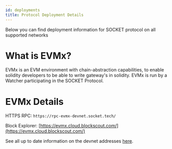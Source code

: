 ```yaml
---
id: deployments 
title: Protocol Deployment Details
---
```


Below you can find deployment information for SOCKET protocol on all supported networks
# What is EVMx?

EVMx is an EVM environment with chain-abstraction capabilities, to enable solidity developers to be able to write gateway's in solidity. EVMx is run by a Watcher participating in the SOCKET Protocol.

# EVMx Details

HTTPS RPC: `https://rpc-evmx-devnet.socket.tech/`

Block Explorer: [https://evmx.cloud.blockscout.com/](https://evmx.cloud.blockscout.com/)

See all up to date information on the devnet addresses [here](https://github.com/SocketDotTech/socket-protocol/blob/master/deployments/stage_addresses.json).
